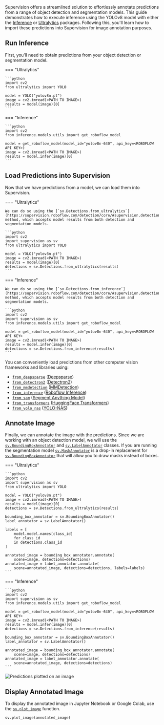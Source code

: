 Supervision offers a streamlined solution to effortlessly annotate predictions from a 
range of object detection and segmentation models. This guide demonstrates how to 
execute inference using the YOLOv8 model with either the 
[Inference](https://github.com/roboflow/inference) or 
[Ultralytics](https://github.com/ultralytics/ultralytics) packages. Following this, 
you'll learn how to import these predictions into Supervision for image annotation 
purposes.

## Run Inference

First, you'll need to obtain predictions from your object detection or segmentation model.

=== "Ultralytics"

    ```python
    import cv2
    from ultralytics import YOLO

    model = YOLO("yolov8n.pt")
    image = cv2.imread(<PATH TO IMAGE>)
    results = model(image)[0]
    ```

=== "Inference"

    ```python
    import cv2
    from inference.models.utils import get_roboflow_model

    model = get_roboflow_model(model_id="yolov8n-640", api_key=<ROBOFLOW API KEY>)
    image = cv2.imread(<PATH TO IMAGE>)
    results = model.infer(image)[0]
    ```

## Load Predictions into Supervision

Now that we have predictions from a model, we can load them into Supervision.

=== "Ultralytics"

    We can do so using the [`sv.Detections.from_ultralytics`](https://supervision.roboflow.com/detection/core/#supervision.detection.core.Detections.from_ultralytics) method, which accepts model results from both detection and segmentation models.

    ```python
    import cv2
    import supervision as sv
    from ultralytics import YOLO

    model = YOLO("yolov8n.pt")
    image = cv2.imread(<PATH TO IMAGE>)
    results = model(image)[0]
    detections = sv.Detections.from_ultralytics(results)
    ```

=== "Inference"

    We can do so using the [`sv.Detections.from_inference`](https://supervision.roboflow.com/detection/core/#supervision.detection.core.Detections.from_inference) method, which accepts model results from both detection and segmentation models.

    ```python
    import cv2
    import supervision as sv
    from inference.models.utils import get_roboflow_model

    model = get_roboflow_model(model_id="yolov8n-640", api_key=<ROBOFLOW API KEY>
    image = cv2.imread(<PATH TO IMAGE>)
    results = model.infer(image)[0]
    detections = sv.Detections.from_inference(results)
    ```

You can conveniently load predictions from other computer vision frameworks and libraries using:

- [`from_deepsparse`](https://supervision.roboflow.com/detection/core/#supervision.detection.core.Detections.from_deepsparse) ([Deepsparse](https://github.com/neuralmagic/deepsparse))
- [`from_detectron2`](https://supervision.roboflow.com/detection/core/#supervision.detection.core.Detections.from_detectron2) ([Detectron2](https://github.com/facebookresearch/detectron2))
- [`from_mmdetection`](https://supervision.roboflow.com/detection/core/#supervision.detection.core.Detections.from_mmdetection) ([MMDetection](https://github.com/open-mmlab/mmdetection))
- [`from_inference`](https://supervision.roboflow.com/detection/core/#supervision.detection.core.Detections.from_inference) ([Roboflow Inference](https://github.com/roboflow/inference))
- [`from_sam`](https://supervision.roboflow.com/detection/core/#supervision.detection.core.Detections.from_sam) ([Segment Anything Model](https://github.com/facebookresearch/segment-anything))
- [`from_transformers`](https://supervision.roboflow.com/detection/core/#supervision.detection.core.Detections.from_transformers) ([HuggingFace Transformers](https://github.com/huggingface/transformers))
- [`from_yolo_nas`](https://supervision.roboflow.com/detection/core/#supervision.detection.core.Detections.from_yolo_nas) ([YOLO-NAS](https://github.com/Deci-AI/super-gradients/blob/master/YOLONAS.md))

## Annotate Image

Finally, we can annotate the image with the predictions. Since we are working with an object detection model, we will use the [`sv.BoundingBoxAnnotator`](https://supervision.roboflow.com/annotators/#supervision.annotators.core.BoundingBoxAnnotator) and [`sv.LabelAnnotator`](https://supervision.roboflow.com/annotators/#supervision.annotators.core.LabelAnnotator) classes. If you are running the segmentation model [`sv.MaskAnnotator`](https://supervision.roboflow.com/annotators/#supervision.annotators.core.MaskAnnotator) is a drop-in replacement for [`sv.BoundingBoxAnnotator`](https://supervision.roboflow.com/annotators/#supervision.annotators.core.BoundingBoxAnnotator) that will allow you to draw masks instead of boxes.

=== "Ultralytics"

    ```python
    import cv2
    import supervision as sv
    from ultralytics import YOLO

    model = YOLO("yolov8n.pt")
    image = cv2.imread(<PATH TO IMAGE>)
    results = model(image)[0]
    detections = sv.Detections.from_ultralytics(results)

    bounding_box_annotator = sv.BoundingBoxAnnotator()
    label_annotator = sv.LabelAnnotator()

    labels = [
        model.model.names[class_id]
        for class_id
        in detections.class_id
    ]

    annotated_image = bounding_box_annotator.annotate(
        scene=image, detections=detections)
    annotated_image = label_annotator.annotate(
        scene=annotated_image, detections=detections, labels=labels)
    ```

=== "Inference"

    ```python
    import cv2
    import supervision as sv
    from inference.models.utils import get_roboflow_model

    model = get_roboflow_model(model_id="yolov8n-640", api_key=<ROBOFLOW API KEY>
    image = cv2.imread(<PATH TO IMAGE>)
    results = model.infer(image)[0]
    detections = sv.Detections.from_inference(results)

    bounding_box_annotator = sv.BoundingBoxAnnotator()
    label_annotator = sv.LabelAnnotator()

    annotated_image = bounding_box_annotator.annotate(
        scene=image, detections=detections)
    annotated_image = label_annotator.annotate(
        scene=annotated_image, detections=detections)
    ```

![Predictions plotted on an image](https://media.roboflow.com/supervision_annotate_example.png)

## Display Annotated Image

To display the annotated image in Jupyter Notebook or Google Colab, use the [`sv.plot_image`](https://supervision.roboflow.com/utils/notebook/#supervision.utils.notebook.plot_image) function.

```python
sv.plot_image(annotated_image)
```
